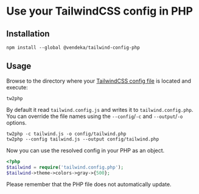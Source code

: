 # Use your TailwindCSS config in PHP

## Installation 
```
npm install --global @vendeka/tailwind-config-php
```

## Usage

Browse to the directory where your [TailwindCSS config file](https://tailwindcss.com/docs/configuration/) is located and execute:

```
tw2php
```

By default it read `tailwind.config.js` and writes it to `tailwind.config.php`. You can override the file names using the `--config`/`-c` and `--output`/`-o` options.

```
tw2php -c tailwind.js -o config/tailwind.php
tw2php --config tailwind.js --output config/tailwind.php
```

Now you can use the resolved config in your PHP as an object.

```php
<?php
$tailwind = require('tailwind.config.php');
$tailwind->theme->colors->gray->{500};
```

Please remember that the PHP file does not automatically update.
